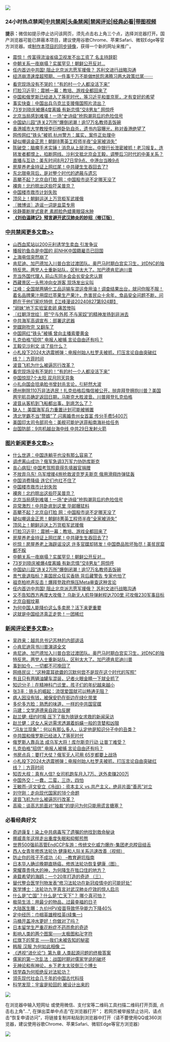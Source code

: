 ![](https://raw.githubusercontent.com/jsvpn/jsproxy/dev/64photo/fqnews-qr.jpg)

<div id="tt">
<h3>24小时热点禁闻|<a href="#%E4%B8%AD%E5%85%B1%E7%A6%81%E9%97%BB%E6%9B%B4%E5%A4%9A%E6%96%87%E7%AB%A0">中共禁闻</a>|<a href="#%E5%9B%BE%E7%89%87%E6%96%B0%E9%97%BB%E6%9B%B4%E5%A4%9A%E6%96%87%E7%AB%A0">头条禁闻</a>|<a href="#%E6%96%B0%E9%97%BB%E8%AF%84%E8%AE%BA%E6%9B%B4%E5%A4%9A%E6%96%87%E7%AB%A0">禁闻评论|<a href="#%E5%BF%85%E7%9C%8B%E7%BB%8F%E5%85%B8%E5%A5%BD%E6%96%87">经典必看</a>|<a href="https://696153.xyz/3" target="_blank">带图视频</a></h3>
<div><b>提示：</b>微信如提示停止访问该网页，须先点击右上角三个点，选择浏览器打开。国产浏览器可能已屏蔽本项目，建议使用谷歌Chrome、苹果Safari、微软Edge等官方浏览器。或<a href="%E5%88%B6%E4%BD%9Cgit%E7%A6%81%E9%97%BB%E9%95%9C%E5%83%8F.md">制作本项目的同步镜像</a>，获得一个新的网址来推广。</div>
<ul>

<li><a href="/baitai/20240827/2079844.md">震惊！ 传富得流油省级卫视发不出工资了 名主持辞职</a></li>
<li><a href="/topimagenews/20240828/2080080.md">中朝关系一夜崩塌？实属罕见！朝鲜公开反对…</a></li>
<li><a href="/topimagenews/20240827/2079883.md">任内首访中共国! 阻止北京派志愿军援俄？ 苏利文进行战略沟通</a></li>
<li><a href="/sohnews/20240827/2079890.md">经济崩溃速度超预期，一件事千万不能做❗️❗️民怨沸腾习两大政策烂尾⋯⋯</a></li>
<li><a href="/cbnews/20240828/2080089.md">看完现场没有不哭的！“有的村一个人都没活下来”</a></li>
<li><a href="/topimagenews/20240828/2080088.md">打脸习近平!：震撼一幕：教培、游戏全都回来了</a></li>
<li><a href="/baitai/20240828/2080059.md">中国和俄罗斯已经进入了等死时代，等习近平和普京死，才有变好的希望</a></li>
<li><a href="/ssgc/20240828/2080119.md">事实快查｜中国出兵乌克兰支援俄国照片流出？</a></li>
<li><a href="/topimagenews/20240827/2079964.md">73岁刘晓庆被爆4度离婚 有新恋情“交8男友” 网惊呼</a></li>
<li><a href="/topimagenews/20240828/2080173.md">北京当局感到难堪！一场“史诗级”抢购潮背后的危险信号</a></li>
<li><a href="/topimagenews/20240827/2079929.md">中国幼儿园“连关2万所”爆倒闭潮！逾17万名教师丢饭碗</a></li>
<li><a href="/ssgc/20240827/2079637.md">香港城市大学教授李衍桦卧轨自杀，遗书内容曝光，称对香港绝望了</a></li>
<li><a href="/headline/20240827/2079857.md">网传网红“铁头”被抓 杭州警方：属实，案件正处理中</a></li>
<li><a href="/topimagenews/20240828/2080127.md">疑似嘲讽金正恩！朝鲜8菁英工程师半夜“全家被消失”</a></li>
<li><a href="/sohnews/20240827/2079933.md">陈破空：脑瘤手术实锤！消息从上层流出，中银行长泄密被抓！老习报复。连转发者都恨上，掐断网线。沙利文抵北京会王毅，调整后习时代的中美关系？直播与互动：美东时间8月27日早9点、中港台当晚9点</a></li>
<li><a href="/topimagenews/20240828/2080087.md">房屋养老金持证上网烂尾！中共硬生生吞回去了?</a></li>
<li><a href="/baitai/20240828/2080051.md">东北限电背后，是对整个时代的遮蔽与遗忘</a></li>
<li><a href="/topimagenews/20240828/2080153.md">高攀不起？北京自打脸 网：中国股市说不定哪天没了</a></li>
<li><a href="/topimagenews/20240828/2080190.md">裸奔！北约晾出这些吓呆普京？</a></li>
<li><a href="/topimagenews/20240828/2080191.md">中国楼市救市计划失败</a></li>
<li><a href="/topimagenews/20240828/2080109.md">顶风上！朝鲜运送上万货柜军武援俄</a></li>
<li><a href="/ssgc/20240828/2080124.md">〖微博谈〗造谣一词是韭菜专用</a></li>
<li><a href="/yule/20240827/2079979.md">徐静蕾断崖式衰老 素颜脸色蜡黄眼袋水肿</a></li>
<li><b><a href="/comments/20200207/1272816.md" target="_blank">《刘伯温碑记》预言避开武汉肺炎的妙招（修订版）</a></b></li>
</ul>
</div>

<div class="catlist">
<h3><a href="/cbnews/" target="_blank">中共禁闻</a><span><a href="/cbnews/" target="_blank" rel="nofollow">更多文章>></a></span></h3>
<ul>
<li><a href="/cbnews/20240828/2080272.md" target="_blank">山西血浆站以200元利诱学生卖血 引发争议</a></li>
<li><a href="/cbnews/20240828/2080258.md" target="_blank">播报钓鱼岛是中国的 前NHK中国籍雇员已回国</a></li>
<li><a href="/cbnews/20240828/2080257.md" target="_blank">上海电信突然崩了</a></li>
<li><a href="/comments/20240828/2080253.md" target="_blank">肯尼迪、加巴德加入川普白宫过渡团队。奥巴马时期白宫实习生，对DNC的独特反思。两党人士重新站队，区别太大了。加巴德肯尼迪川普</a></li>
<li><a href="/cbnews/20240828/2080244.md" target="_blank">充当外国代理人 前山东同乡会会长安全忠认罪</a></li>
<li><a href="/cbnews/20240828/2080243.md" target="_blank">西藏景区一头熊冲向女游客 现场发出尖叫</a></li>
<li><a href="/cbnews/20240828/2080242.md" target="_blank">江峰：全国就两辆化工品运输车混运食用油！调查结果出台，就问你服不服！着名品牌果汁用腐烂苹果生产果汁，危害民众十余年，食品安全问题不断，问题在于他们家吃特供【江峰漫谈20240827第924期】</a></li>
<li><a href="/cbnews/20240828/2080220.md" target="_blank">“卵妹”地下实验室卖卵 痛苦惨叫</a></li>
<li><a href="/cbnews/20240828/2080207.md" target="_blank">〖红朝浮世绘〗把“宁与外邦 不与家奴”的精神发扬到非洲去</a></li>
<li><a href="/cbnews/20240828/2080193.md" target="_blank">中共海军高调宣布：部署这武器</a></li>
<li><a href="/cbnews/20240828/2080192.md" target="_blank">党媒刚吹完 又翻车了</a></li>
<li><a href="/cbnews/20240828/2080174.md" target="_blank">中国网红“铁头”被捕 曾向主播索要黄金</a></li>
<li><a href="/comments/20240828/2080156.md" target="_blank">扎克伯格“招供” 电报人被捕 言论自由还有吗？</a></li>
<li><a href="/cbnews/20240828/2080154.md" target="_blank">王毅见沙利文 谈了些什么？</a></li>
<li><a href="/comments/20240828/2080147.md" target="_blank">小札投下2024大选震撼弹；电报创始人杜罗夫被抓，打压言论自由突破红线？｜方菲时间</a></li>
<li><a href="/comments/20240828/2080117.md" target="_blank">波音飞机为什么被逼厉行改革？</a></li>
<li><a href="/cbnews/20240828/2080089.md" target="_blank">看完现场没有不哭的！“有的村一个人都没活下来”</a></li>
<li><a href="/comments/20240828/2080073.md" target="_blank">中国惊现7个太阳 双月同天异象</a></li>
<li><a href="/comments/20240828/2080039.md" target="_blank">小扎向国会坦承脸书曾封杀言论，引轩然大波</a></li>
<li><a href="/comments/20240828/2080033.md" target="_blank">德州剔除110万非法选民！扎克伯格后悔信被公开，抛弃拜登拥抱川普？美国两宇航员确定返回日期，马斯克大胜波音。川普拜登扎克伯格</a></li>
<li><a href="/comments/20240827/2079967.md" target="_blank">波音从客机到飞船都出事，到底怎么了？</a></li>
<li><a href="/cbnews/20240827/2079966.md" target="_blank">缺人！ 美国海军兵力重置计划可能被搁置</a></li>
<li><a href="/cbnews/20240827/2079965.md" target="_blank">清北学霸不当“赘婿”了 闪离婚贵州女首富 传分手费5400万</a></li>
<li><a href="/cbnews/20240827/2079930.md" target="_blank">美国印太司令部司令：美舰可能护送菲船南海补给任务</a></li>
<li><a href="/cbnews/20240827/2079911.md" target="_blank">台国防部：9共机越台海中线 中共29日发射火箭</a></li>

</ul>
</div>
<div class="catlist">
<h3><a href="/topimagenews/" target="_blank">图片新闻</a><span><a href="/topimagenews/" target="_blank" rel="nofollow">更多文章>></a></span></h3>
<ul>
<li><a href="/topimagenews/20240828/2080256.md" target="_blank">什么世道：中国连躺平也没有那么容易了</a></li>
<li><a href="/topimagenews/20240828/2080236.md" target="_blank">调虎离山成功？俄军急调3万军力协防库斯克</a></li>
<li><a href="/topimagenews/20240828/2080235.md" target="_blank">丧心病狂! 中国考驾照竟得先填器官捐赠</a></li>
<li><a href="/topimagenews/20240828/2080234.md" target="_blank">不放弃乌东! 乌军增援4旅抢救波克罗夫斯克 俄用滑翔炸弹猛轰</a></li>
<li><a href="/topimagenews/20240828/2080218.md" target="_blank">中国消费降级 连它们也扛不住了</a></li>
<li><a href="/topimagenews/20240828/2080191.md" target="_blank">中国楼市救市计划失败</a></li>
<li><a href="/topimagenews/20240828/2080190.md" target="_blank">裸奔！北约晾出这些吓呆普京？</a></li>
<li><a href="/topimagenews/20240828/2080173.md" target="_blank">北京当局感到难堪！一场“史诗级”抢购潮背后的危险信号</a></li>
<li><a href="/topimagenews/20240828/2080172.md" target="_blank">异常激烈！中共卧底到这里 华邮曝猛料</a></li>
<li><a href="/topimagenews/20240828/2080153.md" target="_blank">高攀不起？北京自打脸 网：中国股市说不定哪天没了</a></li>
<li><a href="/topimagenews/20240828/2080127.md" target="_blank">疑似嘲讽金正恩！朝鲜8菁英工程师半夜“全家被消失”</a></li>
<li><a href="/topimagenews/20240828/2080109.md" target="_blank">顶风上！朝鲜运送上万货柜军武援俄</a></li>
<li><a href="/topimagenews/20240828/2080088.md" target="_blank">打脸习近平!：震撼一幕：教培、游戏全都回来了</a></li>
<li><a href="/topimagenews/20240828/2080087.md" target="_blank">房屋养老金持证上网烂尾！中共硬生生吞回去了?</a></li>
<li><a href="/topimagenews/20240828/2080086.md" target="_blank">吃惊！房屋养老上海辟谣没这 许多官媒却转发！中国商品败坏殆尽！美贫民窟都不睬</a></li>
<li><a href="/topimagenews/20240828/2080080.md" target="_blank">中朝关系一夜崩塌？实属罕见！朝鲜公开反对…</a></li>
<li><a href="/topimagenews/20240827/2079964.md" target="_blank">73岁刘晓庆被爆4度离婚 有新恋情“交8男友” 网惊呼</a></li>
<li><a href="/topimagenews/20240827/2079929.md" target="_blank">中国幼儿园“连关2万所”爆倒闭潮！逾17万名教师丢饭碗</a></li>
<li><a href="/topimagenews/20240827/2079928.md" target="_blank">景气衰退指标？美国民众狂买香肠 背后藏警告 专家也怕了</a></li>
<li><a href="/topimagenews/20240827/2079927.md" target="_blank">祖克柏呛声反击！爆拜登政府施压Meta审查这种言论</a></li>
<li><a href="/topimagenews/20240827/2079883.md" target="_blank">任内首访中共国! 阻止北京派志愿军援俄？ 苏利文进行战略沟通</a></li>
<li><a href="/topimagenews/20240827/2079882.md" target="_blank">又不告知西方再度大攻俄？ 乌新无人机导弹射程达700里 可攻俄230军事目标</a></li>
<li><a href="/topimagenews/20240827/2079768.md" target="_blank">北京自掘坟墓</a></li>
<li><a href="/topimagenews/20240827/2079767.md" target="_blank">为何中国人能降价这么多卖房？活下来更重要</a></li>
<li><a href="/topimagenews/20240827/2079757.md" target="_blank">这就是中国经济真正走势！一团稀烂</a></li>

</ul>
</div>
<div class="catlist">
<h3><a href="/comments/" target="_blank">新闻评论</a><span><a href="/comments/" target="_blank" rel="nofollow">更多文章>></a></span></h3>
<ul>
<li><a href="/comments/20240828/2080262.md" target="_blank">吴祚来：越共总书记苏林的内部讲话</a></li>
<li><a href="/comments/20240828/2080261.md" target="_blank">小肯尼迪背书川普演讲全文</a></li>
<li><a href="/comments/20240828/2080253.md" target="_blank">肯尼迪、加巴德加入川普白宫过渡团队。奥巴马时期白宫实习生，对DNC的独特反思。两党人士重新站队，区别太大了。加巴德肯尼迪川普</a></li>
<li><a href="/comments/20240828/2080246.md" target="_blank">事到如今，一切都不可挽回了</a></li>
<li><a href="/comments/20240828/2080225.md" target="_blank">网络民议：“这种震耳欲聋的沉默何尝不是现在这个时代的写照”</a></li>
<li><a href="/comments/20240828/2080224.md" target="_blank">有且只有两辆油罐车混装，记者火眼金睛一下就全抓了</a></li>
<li><a href="/comments/20240828/2080223.md" target="_blank">知识分子｜在精神科门诊里，孩子们的年纪越来越小</a></li>
<li><a href="/comments/20240828/2080222.md" target="_blank">张3丰：铁头的崛起：流氓爱国就可以畅通无阻？</a></li>
<li><a href="/comments/20240828/2080221.md" target="_blank">病人因没有钱，被保安扔在街边在绿化带里</a></li>
<li><a href="/comments/20240828/2080199.md" target="_blank">多伦多方脸：熟悉的味道，一样的中共国官媒</a></li>
<li><a href="/comments/20240828/2080198.md" target="_blank">马建：文学道德来自政治反醒</a></li>
<li><a href="/comments/20240828/2080197.md" target="_blank">赵兰健: 纽约时报 压下了我为铁链女求救的新闻采访</a></li>
<li><a href="/comments/20240828/2080181.md" target="_blank">赵兰健：这女人采访需求透漏着蚂蟥一般的贪婪和凶狠</a></li>
<li><a href="/comments/20240828/2080180.md" target="_blank">“冯友兰现象”：何以有那么多人，认定他是知识分子中的丑类？</a></li>
<li><a href="/comments/20240828/2080179.md" target="_blank">中共国和俄罗斯已经进入了等死时代</a></li>
<li><a href="/comments/20240828/2080170.md" target="_blank">俄罗斯人靠兵法 成乌军大将！库尔斯克行动 让普丁难受？</a></li>
<li><a href="/comments/20240828/2080156.md" target="_blank">扎克伯格“招供” 电报人被捕 言论自由还有吗？</a></li>
<li><a href="/comments/20240828/2080155.md" target="_blank">书房点兵：要打大仗？俄军无人可用 65岁都要上战场</a></li>
<li><a href="/comments/20240828/2080147.md" target="_blank">小札投下2024大选震撼弹；电报创始人杜罗夫被抓，打压言论自由突破红线？｜方菲时间</a></li>
<li><a href="/comments/20240828/2080137.md" target="_blank">知否大叔：真有人信? 女司机跑车月入7万、送外卖赚200万</a></li>
<li><a href="/comments/20240828/2080136.md" target="_blank">中国外交：一蠢，二蛮，三诈，四怕</a></li>
<li><a href="/comments/20240828/2080135.md" target="_blank">王敏而-评文安立《冷战》：资本主义 vs.共产主义，绝非片面“善恶”对立</a></li>
<li><a href="/comments/20240828/2080134.md" target="_blank">刘守刚：走向现代国家的18个命题</a></li>
<li><a href="/comments/20240828/2080117.md" target="_blank">波音飞机为什么被逼厉行改革？</a></li>
<li><a href="/comments/20240828/2080112.md" target="_blank">高瑜：谈高志凯面对“独裁”的提问为何只能用谎言搪塞？</a></li>

</ul>
</div>

<div class="catlist">
<h3>必看经典好文</h3>
<ul>
<li><a href="/topimagenews/20210131/1478453.md" target="_blank">奇迹康复！染上中共病毒写了遗嘱的他找到救命秘诀</a></li>
<li><a href="/aomi/life/20240330/2018911.md" target="_blank">挪威青年这样走出重度失眠和抑郁煎熬</a></li>
<li><a href="/comments/20220728/1764121.md" target="_blank">世界500强前高管EndCCP车游：传统文化威力爆炸-集团老总瞠目结舌</a></li>
<li><a href="/comments/20220520/1735217.md" target="_blank">西人女青年修炼法轮功 健康和人际关系迅速改善（视频）</a></li>
<li><a href="/comments/20230918/1935212.md" target="_blank">防止你的孩子不成功（4） &#8211;教育避坑指南</a></li>
<li><a href="/comments/20231212/1972297.md" target="_blank">日本华人确诊晚期直肠癌，修炼法轮功恢复健康（图）</a></li>
<li><a href="/comments/20200618/1346830.md" target="_blank">荣耀尊贵伟大的神，为何降生在牲口住的地方？</a></li>
<li><a href="/comments/20231204/1969287.md" target="_blank">承载希望的海鸥：一个20年打造的奇迹 （三）</a></li>
<li><a href="/comments/20210720/1518906.md" target="_blank">替代整合医学刊物发表“修习法轮功在新冠疫情中的可能好处”</a></li>
<li><a href="/comments/20200820/1382989.md" target="_blank">医学博士：法轮功九字真言对武汉肺炎疗效的惊人启示</a></li>
<li><a href="/comments/20150430/391326.md" target="_blank">什么是“亡国”？什么是“亡天下”？ 哪个真可怕？</a></li>
<li><a href="/comments/20221023/1801109.md" target="_blank">极简生活：用最少的物品，过最幸福的日子</a></li>
<li><a href="/comments/20231220/1976789.md" target="_blank">大陆医生曝：九价HPV疫苗导致怀孕能力下降40%</a></li>
<li><a href="/tculture/20161028/606931.md" target="_blank">定中经历：巾帼英雄穆桂英(续集一)</a></li>
<li><a href="/comments/20130625/144109.md" target="_blank">马桶开盖冲水更好！你做对了吗？</a></li>
<li><a href="/comments/20210324/1511732.md" target="_blank">日本留学生严重花粉症不药而愈的奇迹</a></li>
<li><a href="/tculture/20220622/1748765.md" target="_blank">影响人类的两个图案——太极图和卍字符</a></li>
<li><a href="/comments/20221219/1825441.md" target="_blank">红旗下的誓言 ——我们未被告知的秘密</a></li>
<li><a href="/bannedvideo/20220321/1707657.md" target="_blank">韩服 汉服 为何如此相像 二</a></li>
<li><a href="/ssgc/20240508/2034288.md" target="_blank">《透视“进化论”》第九章 人类起源问题的终极答案</a></li>
<li><a href="/comments/20191110/1037275.md" target="_blank">儒家的第一次乱法：战国时期对儒家学说的破坏</a></li>
<li><a href="/cnnews/20150914/449521.md" target="_blank">无神论和有神论，乡下老太太驳倒三个博士</a></li>
<li><a href="/comments/20210123/1473430.md" target="_blank">钱学森为何拒绝反对法轮功？</a></li>
<li><a href="/comments/20220329/1711799.md" target="_blank">领先现代社会几千年的中国古代科技</a></li>
<li><a href="/comments/20230228/1854345.md" target="_blank">科学发现：宇宙是轮回的 被设计出来的</a></li>

</ul>
</div>

![](https://raw.githubusercontent.com/jsvpn/jsproxy/dev/64photo/fqnews-qr.jpg)

在浏览器中输入短网址 或使用微信、支付宝等二维码工具扫描二维码打开页面, 点击右上角"...", 在弹出菜单中点击“在浏览器打开”； 若网页被举报禁止访问，请点击“恢复申请访问”，将链接复制并粘贴到浏览器中打开（请不要使用QQ或360浏览器，建议使用谷歌Chrome、苹果Safari、微软Edge等官方浏览器）

![](https://raw.githubusercontent.com/jsvpn/jsproxy/dev/64photo/wx.jpg)
